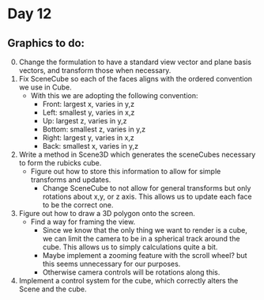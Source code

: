 # Day 12 

## Graphics to do:
0. Change the formulation to have a standard view vector and plane basis vectors, and transform those when necessary. 
1. Fix SceneCube so each of the faces aligns with the ordered convention we use in Cube.
	- With this we are adopting the following convention:
		- Front: largest x, varies in y,z 
		- Left: smallest y, varies in x,z
		- Up: largest z, varies in y,z 
		- Bottom: smallest z, varies in y,z 
		- Right: largest y, varies in x,z
		- Back: smallest x, varies in y,z 
2. Write a method in Scene3D which generates the sceneCubes necessary to form the rubicks cube. 
	- Figure out how to store this information to allow for simple transforms and updates. 
		- Change SceneCube to not allow for general transforms but only rotations about x,y, or z axis. This allows us to update each face to be the correct one. 
3. Figure out how to draw a 3D polygon onto the screen.
	- Find a way for framing the view. 
		- Since we know that the only thing we want to render is a cube, we can limit the camera to be in a spherical track around the cube. 
			This allows us to simply calculations quite a bit. 
		- Maybe implement a zooming feature with the scroll wheel? but this seems unnecessary for our purposes. 
		- Otherwise camera controls will be rotations along this. 
4. Implement a control system for the cube, which correctly alters the Scene and the cube. 